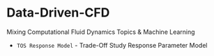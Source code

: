 # Data-Driven-CFD
Mixing Computational Fluid Dynamics Topics & Machine Learning

- <code>TOS Response Model</code> - Trade-Off Study Response Parameter Model 
